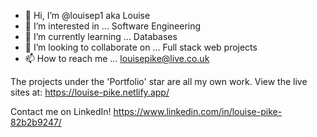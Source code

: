- 👋 Hi, I’m @louisep1 aka Louise
- 👀 I’m interested in ... Software Engineering
- 🌱 I’m currently learning ... Databases
- 💞️ I’m looking to collaborate on ... Full stack web projects
- 📫 How to reach me ... louisepike@live.co.uk

The projects under the 'Portfolio' star are all my own work.
View the live sites at: https://louise-pike.netlify.app/

Contact me on LinkedIn!
https://www.linkedin.com/in/louise-pike-82b2b9247/
